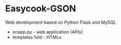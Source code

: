 # Easycook-GSON
Web development based on Python Flask and MySQL
* ecapp.py - web application (APIs)
* templates fold - HTMLs
